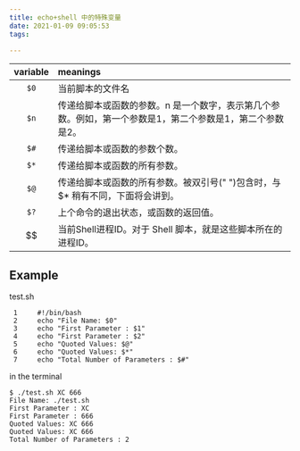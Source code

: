 ```yaml
---
title: echo+shell 中的特殊变量
date: 2021-01-09 09:05:53
tags:

---
```


| variable | meanings                                                |
|:--------:|:------------------------------------------------------- |
| `$0`     | 当前脚本的文件名                                                |
| `$n`     | 传递给脚本或函数的参数。n 是一个数字，表示第几个参数。例如，第一个参数是1，第二个参数是1，第二个参数是2。 |
| `$#`     | 传递给脚本或函数的参数个数。                                          |
| `$*`     | 传递给脚本或函数的所有参数。                                          |
| `$@`     | 传递给脚本或函数的所有参数。被双引号(" ")包含时，与 $* 稍有不同，下面将会讲到。            |
| `$?`     | 上个命令的退出状态，或函数的返回值。                                      |
| $$       | 当前Shell进程ID。对于 Shell 脚本，就是这些脚本所在的进程ID。                  |

## Example

test.sh

```shell
 1     #!/bin/bash
 2     echo "File Name: $0"
 3     echo "First Parameter : $1"
 4     echo "First Parameter : $2"
 5     echo "Quoted Values: $@"
 6     echo "Quoted Values: $*"
 7     echo "Total Number of Parameters : $#"
```

in the terminal

```shell
$ ./test.sh XC 666
File Name: ./test.sh
First Parameter : XC
First Parameter : 666
Quoted Values: XC 666
Quoted Values: XC 666
Total Number of Parameters : 2
```
